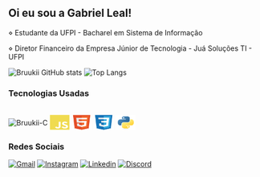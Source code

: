 ## Oi eu sou a Gabriel Leal!
⋄ Estudante da UFPI - Bacharel em Sistema de Informação

⋄ Diretor Financeiro da Empresa Júnior de Tecnologia - Juá Soluções TI - UFPI

![Bruukii GitHub stats](https://github-readme-stats.vercel.app/api?username=Bruukii&theme=midnight-purple&show_icons=true)
![Top Langs](https://github-readme-stats.vercel.app/api/top-langs/?username=Bruukii&hide_progress=true&theme=midnight-purple)


### Tecnologias Usadas
<div style="display: inline_block"><br>
  <img align="center" alt="Bruukii-C" height="32" width="40" src="https://cdn.jsdelivr.net/gh/devicons/devicon@latest/icons/c/c-original.svg" />
  <img align="center" alt="Bruukii-Js" height="30" width="40" src="https://raw.githubusercontent.com/devicons/devicon/master/icons/javascript/javascript-plain.svg">
  <img align="center" alt="Bruukii-HTML" height="30" width="40" src="https://raw.githubusercontent.com/devicons/devicon/master/icons/html5/html5-original.svg">
  <img align="center" alt="Bruukii-CSS" height="30" width="40" src="https://raw.githubusercontent.com/devicons/devicon/master/icons/css3/css3-original.svg">
  <img align="center" alt="Bruukii-Python" height="30" width="40" src="https://raw.githubusercontent.com/devicons/devicon/master/icons/python/python-original.svg">
</div>

### Redes Sociais
[![Gmail](https://img.shields.io/badge/Gmail-D14836?style=for-the-badge&logo=gmail&logoColor=white)](gabrielleal7153@gmail.com)
[![Instagram](https://img.shields.io/badge/Instagram-E4405F?style=for-the-badge&logo=instagram&logoColor=white)](https://www.instagram.com/gabriel_llim)
[![Linkedin](https://img.shields.io/badge/LinkedIn-0077B5?style=for-the-badge&logo=linkedin&logoColor=white)](https://www.linkedin.com/in/gabriel-llim)
[![Discord](https://img.shields.io/badge/Discord-7289DA?style=for-the-badge&logo=discord&logoColor=white)](https://discord.com/invite/5QczB8Kr)
